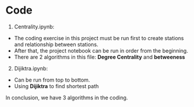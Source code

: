 # Code

1. Centrality.ipynb:
  - The coding exercise in this project must be run first to create stations and relationship between stations. 
  - After that, the project notebook can be run in order from the beginning.
  - There are 2 algorithms in this file: **Degree Centrality** and **betweeness**
2. Dijiktra.ipynb:
  - Can be run from top to bottom. 
  - Using **Dijiktra** to find shortest path

In conclusion, we have 3 algorithms in the coding.
